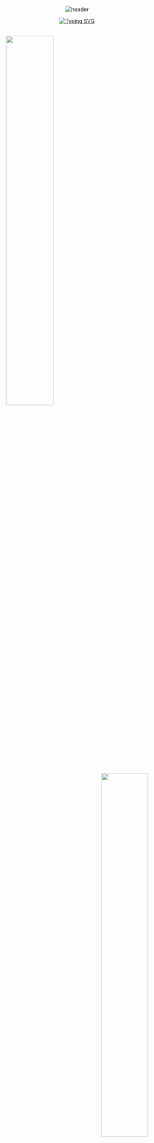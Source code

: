 <div align=center>


![header](https://capsule-render.vercel.app/api?type=waving&height=240&section=header&text=Welcome!%20I'm%20Jun&fontSize=50&animation=fadeIn&fontAlignY=38&descAlignY=51&descAlign=62&theme=tokyonight)


[![Typing SVG](https://readme-typing-svg.demolab.com?font=Fira+Code&duration=3000&pause=1000&color=628FD9&center=true&width=500&height=70&lines=A+ship+in+harbor+is+safe%2C;but+that+is+not+what+ships+are+built+for.;-+John+A.+Shedd)](https://git.io/typing-svg)

<br>
    
<a href="https://github.com/anuraghazra/github-readme-stats">
    <img align="left" width=50.1% src="https://github-readme-stats.vercel.app/api?username=won4885&hide_border=true&show_icons=true&theme=tokyonight" />
</a>
<a href="https://git.io/streak-stats">
    <img align="right" width=49.7% src="http://github-readme-streak-stats.herokuapp.com?user=won4885&hide_border=true&theme=tokyonight" />
</a>
<a href="https://github.com/ashutosh00710/github-readme-activity-graph">
<img width=99.8% src="https://activity-graph.herokuapp.com/graph?username=won4885&hide_border=true&theme=tokyo-night" />
</a>

<br><br><br><br><br>

<h2> Blog ⌥ </h2>

[![Jun's Algorithms](https://whal.eu/i/BpblJMqn)](https://won4885.github.io)

 <br>

<h2> Tech stack ⇪ </h2>

![Java](https://img.shields.io/badge/-Java-007ACC?style=for-the-badge&logo=Java&logoColor=white)
![Spring](https://img.shields.io/badge/-Spring-222222?style=for-the-badge&logo=Spring)
![HTML5](https://img.shields.io/badge/-HTML5-F05032?style=for-the-badge&logo=html5&logoColor=ffffff)
![CSS3](https://img.shields.io/badge/-CSS3-007ACC?style=for-the-badge&logo=css3)
![JavaScript](https://img.shields.io/badge/-JavaScript-%23F7DF1C?style=for-the-badge&logo=javascript&logoColor=000000&labelColor=%23F7DF1C&color=%23FFCE5A)
![Git](https://img.shields.io/badge/-Git-F05032?style=for-the-badge&logo=git&logoColor=ffffff)

 </div>
